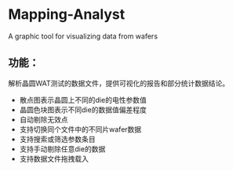 # Mapping-Analyst
A graphic tool for visualizing data from wafers

## 功能：
解析晶圆WAT测试的数据文件，提供可视化的报告和部分统计数据结论。

* 散点图表示晶圆上不同的die的电性参数值
* 晶圆色块图表示不同die的数据值偏差程度
* 自动剔除无效点
* 支持切换同个文件中的不同片wafer数据
* 支持搜索或筛选参数条目
* 支持手动剔除任意die的数据
* 支持数据文件拖拽载入